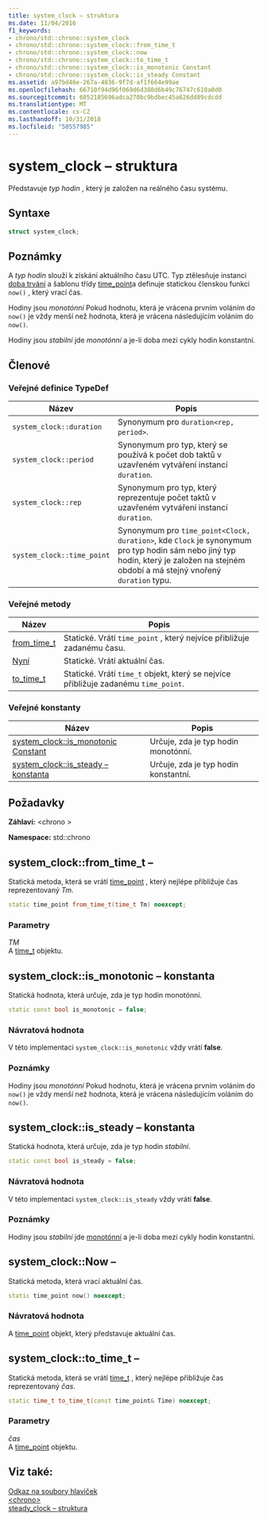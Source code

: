 ```yaml
---
title: system_clock – struktura
ms.date: 11/04/2016
f1_keywords:
- chrono/std::chrono::system_clock
- chrono/std::chrono::system_clock::from_time_t
- chrono/std::chrono::system_clock::now
- chrono/std::chrono::system_clock::to_time_t
- chrono/std::chrono::system_clock::is_monotonic Constant
- chrono/std::chrono::system_clock::is_steady Constant
ms.assetid: a97bd46e-267a-4836-9f7d-af1f664e99ae
ms.openlocfilehash: 66710f94d96f069d6d388d6b49c76747c618a0d0
ms.sourcegitcommit: 6052185696adca270bc9bdbec45a626dd89cdcdd
ms.translationtype: MT
ms.contentlocale: cs-CZ
ms.lasthandoff: 10/31/2018
ms.locfileid: "50557985"
---
```

# <a name="systemclock-structure"></a>system_clock – struktura

Představuje *typ hodin* , který je založen na reálného času systému.

## <a name="syntax"></a>Syntaxe

```cpp
struct system_clock;
```

## <a name="remarks"></a>Poznámky

A *typ hodin* slouží k získání aktuálního času UTC. Typ ztělesňuje instanci [doba trvání](../standard-library/duration-class.md) a šablonu třídy [time_point](../standard-library/time-point-class.md)a definuje statickou členskou funkci `now()` , který vrací čas.

Hodiny jsou *monotónní* Pokud hodnotu, která je vrácena prvním voláním do `now()` je vždy menší než hodnota, která je vrácena následujícím voláním do `now()`.

Hodiny jsou *stabilní* jde *monotónní* a je-li doba mezi cykly hodin konstantní.

## <a name="members"></a>Členové

### <a name="public-typedefs"></a>Veřejné definice TypeDef

|Název|Popis|
|----------|-----------------|
|`system_clock::duration`|Synonymum pro `duration<rep, period>`.|
|`system_clock::period`|Synonymum pro typ, který se používá k počet dob taktů v uzavřeném vytváření instancí `duration`.|
|`system_clock::rep`|Synonymum pro typ, který reprezentuje počet taktů v uzavřeném vytváření instancí `duration`.|
|`system_clock::time_point`|Synonymum pro `time_point<Clock, duration>`, kde `Clock` je synonymum pro typ hodin sám nebo jiný typ hodin, který je založen na stejném období a má stejný vnořený `duration` typu.|

### <a name="public-methods"></a>Veřejné metody

|Název|Popis|
|----------|-----------------|
|[from_time_t](#from_time_t)|Statické. Vrátí `time_point` , který nejvíce přibližuje zadanému času.|
|[Nyní](#now)|Statické. Vrátí aktuální čas.|
|[to_time_t](#to_time_t)|Statické. Vrátí `time_t` objekt, který se nejvíce přibližuje zadanému `time_point`.|

### <a name="public-constants"></a>Veřejné konstanty

|Název|Popis|
|----------|-----------------|
|[system_clock::is_monotonic Constant](#is_monotonic_constant)|Určuje, zda je typ hodin monotónní.|
|[system_clock::is_steady – konstanta](#is_steady_constant)|Určuje, zda je typ hodin konstantní.|

## <a name="requirements"></a>Požadavky

**Záhlaví:** \<chrono >

**Namespace:** std::chrono

## <a name="from_time_t"></a>  system_clock::from_time_t –

Statická metoda, která se vrátí [time_point](../standard-library/time-point-class.md) , který nejlépe přibližuje čas reprezentovaný *Tm*.

```cpp
static time_point from_time_t(time_t Tm) noexcept;
```

### <a name="parameters"></a>Parametry

*TM*<br/>
A [time_t](../c-runtime-library/standard-types.md) objektu.

## <a name="is_monotonic_constant"></a>  system_clock::is_monotonic – konstanta

Statická hodnota, která určuje, zda je typ hodin monotónní.

```cpp
static const bool is_monotonic = false;
```

### <a name="return-value"></a>Návratová hodnota

V této implementaci `system_clock::is_monotonic` vždy vrátí **false**.

### <a name="remarks"></a>Poznámky

Hodiny jsou *monotónní* Pokud hodnotu, která je vrácena prvním voláním do `now()` je vždy menší než hodnota, která je vrácena následujícím voláním do `now()`.

## <a name="is_steady_constant"></a>  system_clock::is_steady – konstanta

Statická hodnota, která určuje, zda je typ hodin *stabilní*.

```cpp
static const bool is_steady = false;
```

### <a name="return-value"></a>Návratová hodnota

V této implementaci `system_clock::is_steady` vždy vrátí **false**.

### <a name="remarks"></a>Poznámky

Hodiny jsou *stabilní* jde [monotónní](#is_monotonic_constant) a je-li doba mezi cykly hodin konstantní.

## <a name="now"></a>  system_clock::Now –

Statická metoda, která vrací aktuální čas.

```cpp
static time_point now() noexcept;
```

### <a name="return-value"></a>Návratová hodnota

A [time_point](../standard-library/time-point-class.md) objekt, který představuje aktuální čas.

## <a name="to_time_t"></a>  system_clock::to_time_t –

Statická metoda, která se vrátí [time_t](../c-runtime-library/standard-types.md) , který nejlépe přibližuje čas reprezentovaný *čas*.

```cpp
static time_t to_time_t(const time_point& Time) noexcept;
```

### <a name="parameters"></a>Parametry

*čas*<br/>
A [time_point](../standard-library/time-point-class.md) objektu.

## <a name="see-also"></a>Viz také:

[Odkaz na soubory hlaviček](../standard-library/cpp-standard-library-header-files.md)<br/>
[\<chrono>](../standard-library/chrono.md)<br/>
[steady_clock – struktura](../standard-library/steady-clock-struct.md)<br/>
